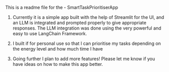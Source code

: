 This is a readme file for the - SmartTaskPrioritiserApp

1. Currently it is a simple app built with the help of Streamlit for the UI, and an LLM is integrated and prompted properly to give appropriate responses. The LLM integration was done using the very powerful and easy to use LangChain Framework.

2. I built if for personal use so that I can prioritise my tasks depending on the energy level and how much time I have

3. Going further I plan to add more features! Please let me know if you have ideas on how to make this app better.


